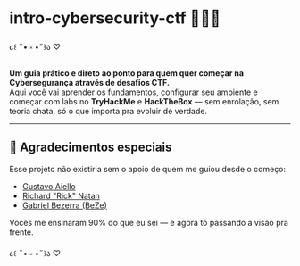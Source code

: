 # intro-cybersecurity-ctf 👩🏻‍💻

૮꒰ ˶• ༝ •˶꒱ა ♡

**Um guia prático e direto ao ponto para quem quer começar na Cybersegurança através de desafios CTF.**  
Aqui você vai aprender os fundamentos, configurar seu ambiente e começar com labs no **TryHackMe** e **HackTheBox** — sem enrolação, sem teoria chata, só o que importa pra evoluir de verdade.

---

## 🙏 Agradecimentos especiais

Esse projeto não existiria sem o apoio de quem me guiou desde o começo:  
- [Gustavo Aiello](https://www.linkedin.com/in/gustavo-aiello/)  
- [Richard "Rick" Natan](https://www.linkedin.com/in/richard-natan/)  
- [Gabriel Bezerra (BeZe)](https://www.linkedin.com/in/gabriel-bezerra-silva/)

Vocês me ensinaram 90% do que eu sei — e agora tô passando a visão pra frente.

૮꒰ ˶• ༝ •˶꒱ა ♡
